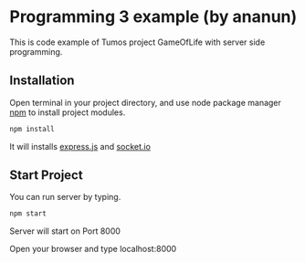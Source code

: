 # Programming 3 example (by ananun)

This is code example of Tumos project GameOfLife with server side programming.

## Installation

Open terminal in your project directory, and use node package manager [npm](https://www.npmjs.com/) to install project modules.

```bash
npm install
```

It will installs [express.js](https://expressjs.com/) and [socket.io](https://socket.io/)


## Start Project

You can run server by typing.

```bash
npm start
```

Server will start on Port 8000

Open your browser and type localhost:8000